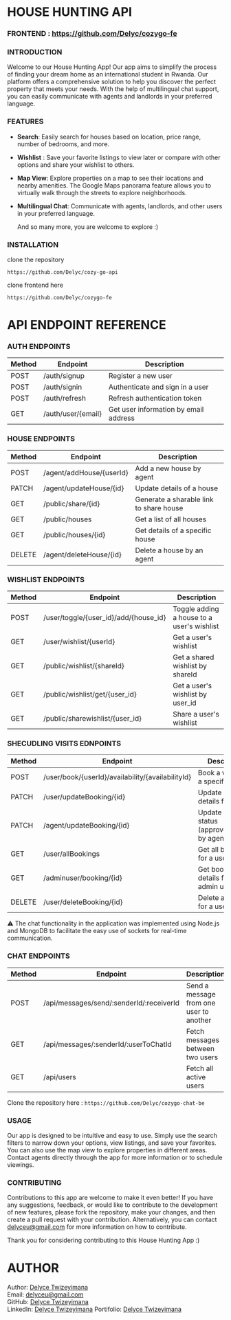 #  HOUSE HUNTING API

### FRONTEND : https://github.com/Delyc/cozygo-fe

### INTRODUCTION
Welcome to our House Hunting App! Our app aims to simplify the process of finding your dream home as an international student in Rwanda. Our platform offers a comprehensive solution to help you discover the perfect property that meets your needs. With the help of multilingual chat support, you can easily communicate with agents and landlords in your preferred language.

### FEATURES
* **Search**:  Easily search for houses based on location, price range, number of bedrooms, and more.
* **Wishlist** : Save your favorite listings to view later or compare with other options and share your wishlist to others.
* **Map View**: Explore properties on a map to see their locations and nearby amenities. The Google Maps panorama feature allows you to virtually walk through the streets to explore neighborhoods.
* **Multilingual Chat**: Communicate with agents, landlords, and other users in your preferred language.

  And so many more, you are welcome to explore :)
  
### INSTALLATION
clone the repository
```
https://github.com/Delyc/cozy-go-api
```

clone frontend here
```
https://github.com/Delyc/cozygo-fe
```



# API ENDPOINT REFERENCE

### AUTH ENDPOINTS

| Method | Endpoint          | Description                           |
|--------|-------------------|---------------------------------------|
| POST   | /auth/signup      | Register a new user                   |
| POST   | /auth/signin      | Authenticate and sign in a user       |
| POST   | /auth/refresh     | Refresh authentication token          |
| GET    | /auth/user/{email}| Get user information by email address |

### HOUSE ENDPOINTS

| Method | Endpoint                                 | Description                             |
|--------|------------------------------------------|-----------------------------------------|
| POST   | /agent/addHouse/{userId}                 | Add a new house by agent     |
| PATCH  | /agent/updateHouse/{id}                  | Update details of a house               |
| GET    | /public/share/{id}                       | Generate  a sharable link to share house              |
| GET    | /public/houses                           | Get a list of all houses                |
| GET    | /public/houses/{id}                      | Get details of a specific house         |
| DELETE | /agent/deleteHouse/{id}                  | Delete a house by an agent|


### WISHLIST ENDPOINTS

| Method | Endpoint                            | Description                                   |
|--------|-------------------------------------|-----------------------------------------------|
| POST   | /user/toggle/{user_id}/add/{house_id} | Toggle adding a house to a user's wishlist |
| GET    | /user/wishlist/{userId}             | Get a user's wishlist                        |
| GET    | /public/wishlist/{shareId}          | Get a shared wishlist by shareId             |
| GET    | /public/wishlist/get/{user_id}      | Get a user's wishlist by user_id             |
| GET    | /public/sharewishlist/{user_id}     | Share a user's wishlist                     |

### SHECUDLING VISITS EDNPOINTS

| Method | Endpoint                                   | Description                                     |
|--------|--------------------------------------------|-------------------------------------------------|
| POST   | /user/book/{userId}/availability/{availabilityId} |Book a visit with a specific agent                        |
| PATCH  | /user/updateBooking/{id}                   | Update booking details for a user               |
| PATCH  | /agent/updateBooking/{id}                  |Update booking status (approve/decline) by agent             |
| GET    | /user/allBookings                          | Get all bookings for a user                     |
| GET    | /adminuser/booking/{id}                    | Get booking details for an admin user           |
| DELETE | /user/deleteBooking/{id}                   | Delete a booking for a user                     |

⚠️ The chat functionality in the application was implemented using Node.js and MongoDB to facilitate the easy use of sockets for real-time communication. 

### CHAT ENDPOINTS

| Method | Endpoint                                      | Description                                    |
|--------|-----------------------------------------------|------------------------------------------------|
| POST   | /api/messages/send/:senderId/:receiverId     | Send a message from one user to another        |
| GET  | /api/messages/:senderId/:userToChatId         | Fetch messages between two users               |
| GET    | /api/users                                    | Fetch all active users                         |

Clone the repository here :   `https://github.com/Delyc/cozygo-chat-be`


### USAGE
Our app is designed to be intuitive and easy to use. Simply use the search filters to narrow down your options, view listings, and save your favorites. You can also use the map view to explore properties in different areas. Contact agents directly through the app for more information or to schedule viewings.


### CONTRIBUTING
Contributions to this app are welcome to make it even better! If you have any suggestions, feedback, or would like to contribute to the development of new features, please fork the repository, make your changes, and then create a pull request with your contribution. Alternatively, you can contact delyceu@gmail.com for more information on how to contribute.

Thank you for considering contributing to this House Hunting App :)

# AUTHOR
Author: [Delyce Twizeyimana](https://github.com/delyc)  
Email: delyceu@gmail.com  
GitHub: [Delyce Twizeyimana](https://github.com/delyc)  
LinkedIn: [Delyce Twizeyimana](https://www.linkedin.com/in/delyce-twizeyimana-475977217/)
Portifolio: [Delyce Twizeyimana](https://delyce.netlify.app/)
